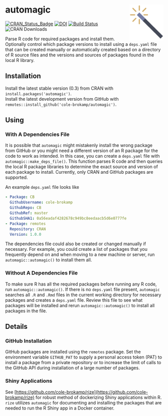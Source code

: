 <h1>automagic<img src='automagic.png' align='right'></h1>

[![CRAN_Status_Badge](http://www.r-pkg.org/badges/version/automagic)](https://cran.r-project.org/package=automagic)
[![DOI](https://zenodo.org/badge/65520853.svg)](https://zenodo.org/badge/latestdoi/65520853)
[![Build Status](https://travis-ci.org/cole-brokamp/automagic.svg?branch=master)](https://travis-ci.org/cole-brokamp/automagic)
![CRAN Downloads](http://cranlogs.r-pkg.org/badges/grand-total/automagic?color=orange)

Parse R code for required packages and install them. Optionally control which package versions to install using a `deps.yaml` file that can be created manually or automatically created based on a directory of R source files and the versions and sources of packages found in the local R library.

## Installation

Install the latest stable version (0.3) from CRAN with `install.packages('automagic')`.  
Install the latest development version from GitHub with `remotes::install_github('cole-brokamp/automagic')`.

## Using

### With A Dependencies File

It is possible that `automagic` might mistakenly install the wrong package from GitHub or you might need a different version of an R package for the code to work as intended.  In this case, you can create a `deps.yaml` file with `automagic::make_deps_file()`. This function parses R code and then queries the local R package libraries to determine the exact source and version of each package to install. Currently, only CRAN and GitHub packages are supported. 

An example `deps.yaml` file looks like

```yaml
- Package: CB
  GithubUsername: cole-brokamp
  GithubRepo: CB
  GithubRef: master
  GithubSHA1: 0a56eadaf4282678c949bc8eedaacb5d6e0777fe
- Package: remotes
  Repository: CRAN
  Version: 1.0.0
```

The dependencies file could also be created or changed manually if necessary. For example, you could create a list of packages that you frequently depend on and when moving to a new machine or server, run `automagic::automagic()` to install them all.

### Without A Dependencies File

To make sure R has all the required packages before running any R code, run `automagic::automagic()`. If there is no `deps.yaml` file present, `automagic` searches all `.R` and `.Rmd` files in the current working directory for necessary packages and creates a `deps.yaml` file. Review this file to see what packages will be installed and rerun `automagic::automagic()` to install all packages in the file.

## Details

### GitHub Installation

GitHub packages are installed using the `remotes` package. Set the environment variable `GITHUB_PAT` to supply a personal access token (PAT) to install a package from a private repository or to increase the limit of calls to the GitHub API during installation of a large number of packages.

### Shiny Applications

See [https://github.com/cole-brokamp/rize](https://github.com/cole-brokamp/rize) for robust method of dockerizing Shiny applications within R.  `rize` utilizes `automagic` for documenting and installing the packages that are needed to run the R Shiny app in a Docker container.

